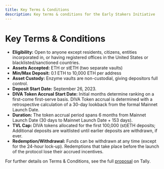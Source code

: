 ```yaml
---
title: Key Terms & Conditions
description: Key terms & conditions for the Early Stakers Initiative
---
```


# Key Terms & Conditions

-   **Eligibility:** Open to anyone except residents, citizens, entities incorporated in, or having registered offices in the United States or blacklisted/sanctioned countries.
-   **Assets Accepted:** ETH or stETH (two separate vaults)
-   **Min/Max Deposit:** 0.1 ETH to 10,000 ETH per address
-   **Asset Custody:** Enzyme vaults are non-custodial, giving depositors full control.
-   **Deposit Start Date:** September 26, 2023.
-   **DIVA Token Accrual Start Date:** Initial months determine ranking on a first-come first-serve basis. DIVA Token accrual is determined with a retrospective calculation of a 30-day lookback from the formal Mainnet Launch Date.
-   **Duration:** The token accrual period spans 6 months from Mainnet Launch Date (30 days to Mainnet Launch Date + 153 days).
-   **TVL Cap:** DIVA tokens allocated for the first 100,000 (st)ETH deposits; Additional deposits are waitlisted until earlier deposits are withdrawn, if ever.
-   **Redemption/Withdrawal:** Funds can be withdrawn at any time (except for the 24-hour lock-up). Redemptions that take place before the launch of the protocol lose their accrued incentives.

For further details on Terms & Conditions, see the full [proposal](https://www.tally.xyz/gov/diva/proposal/45468458207916765916984557235161596151150976178275597160417224501662414206717) on Tally.
